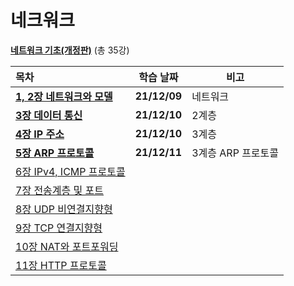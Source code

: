 # 네크워크

**[네트워크 기초(개정판)](https://www.youtube.com/playlist?list=PL0d8NnikouEWcF1jJueLdjRIC4HsUlULi)** (총 35강)

| 목차                                                     | 학습 날짜    | 비고               |
| :------------------------------------------------------- | ------------ | ------------------ |
| **[1, 2장 네트워크와 모델](./1,2장-네트워크와-모델.md)** | **21/12/09** | 네트워크           |
| **[3장 데이터 통신](./3장-데이터-통신.md)**              | **21/12/10** | 2계층              |
| **[4장 IP 주소](./4장-IP-주소.md)**                      | **21/12/10** | 3계층              |
| **[5장 ARP 프로토콜](./5장-ARP-프로토콜.md)**            | **21/12/11** | 3계층 ARP 프로토콜 |
| [6장 IPv4, ICMP 프로토콜](./6장-IPv4,-ICMP-프로토콜.md)  |              |                    |
| [7장 전송계층 및 포트](./7장-전송계층-및-포트.md)        |              |                    |
| [8장 UDP 비연결지향형](./8장-UDP-비연결지향형.md)        |              |                    |
| [9장 TCP 연결지향형](./9장-TCP-연결지향형.md)            |              |                    |
| [10장 NAT와 포트포워딩](./10장-NAT와-포트포워딩.md)      |              |                    |
| [11장 HTTP 프로토콜](./11장-HTTP-프로토콜.md)            |              |                    |

